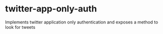 # twitter-app-only-auth
Implements twitter application only authentication and exposes a method to look for tweets
